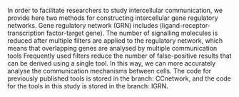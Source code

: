 In order to facilitate researchers to study intercellular communication, we provide here two methods for constructing intercellular gene regulatory networks. Gene regulatory network (GRN) includes (ligand-receptor-transcription factor-target gene). The number of signalling molecules is reduced after multiple filters are applied to the regulatory network, which means that overlapping genes are analysed by multiple communication tools Frequently used filters reduce the number of false-positive results that can be derived using a single tool. In this way, we can more accurately analyse the communication mechanisms between cells. The code for previously published tools is stored in the branch: CCnetwork, and the code for the tools in this study is stored in the branch: IGRN.
